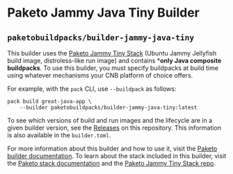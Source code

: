 # Paketo Jammy Java Tiny Builder

## `paketobuildpacks/builder-jammy-java-tiny`

This builder uses the [Paketo Jammy Tiny
Stack](https://github.com/paketo-buildpacks/jammy-tiny-stack) (Ubuntu Jammy
Jellyfish build image, distroless-like run image) and contains 
***only Java composite buildpacks**. To use this builder, 
you must specify buildpacks at build
time using whatever mechanisms your CNB platform of choice offers.

For example, with the `pack` CLI, use `--buildpack` as follows:
```
pack build great-java-app \
    --builder paketobuildpacks/builder-jammy-java-tiny:latest
```

To see which versions of build and run images and the lifecycle are in a given
builder version, see the
[Releases](https://github.com/paketo-buildpacks/builder-jammy-java-tiny/releases)
on this repository. This information is also available in the `builder.toml`.

For more information about this builder and how to use it, visit the [Paketo
builder documentation](https://paketo.io/docs/builders/).  To learn about the
stack included in this builder, visit the [Paketo stack
documentation](https://paketo.io/docs/stacks/) and the [Paketo Jammy Tiny Stack
repo](https://github.com/paketo-buildpacks/jammy-tiny-stack).
